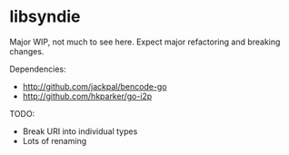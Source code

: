 # libsyndie
Major WIP, not much to see here.  Expect major refactoring and breaking changes.

Dependencies:
* http://github.com/jackpal/bencode-go
* http://github.com/hkparker/go-i2p

TODO:
* Break URI into individual types
* Lots of renaming
